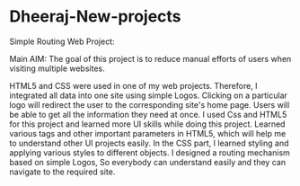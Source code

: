 # Dheeraj-New-projects

Simple Routing Web Project:

Main AIM: The goal of this project is to reduce manual efforts of users when visiting multiple websites.

HTML5 and CSS were used in one of my web projects. Therefore, I integrated all data into one site using simple Logos. Clicking on a particular logo will redirect the user to the corresponding site's home page.
Users will be able to get all the information they need at once. I used Css and HTML5 for this project and learned more UI skills while doing this project. Learned various tags and other important parameters in HTML5, which will help me to understand other UI projects easily. In the CSS part, I learned styling and applying various styles to different objects. I designed a routing mechanism based on simple Logos, So everybody can understand easily and they can navigate to the required site. 
